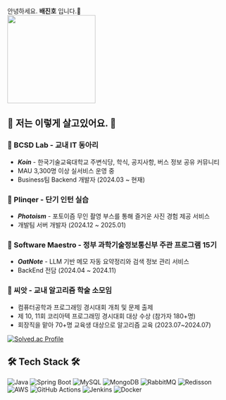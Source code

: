   
안녕하세요. **배진호** 입니다.🙌   
<img src="https://github.com/user-attachments/assets/48965ce5-5708-4854-a8f3-395040835056" width="200px" /> 
  
## 🐜 저는 이렇게 살고있어요. 🐜   

### 💜 BCSD Lab  - 교내 IT 동아리
- ***Koin*** - 한국기술교육대학교 주변식당, 학식, 공지사항, 버스 정보 공유 커뮤니티   
- MAU 3,300명 이상 실서비스 운영 중
- Business팀 Backend 개발자 (2024.03 ~  현재)

   
### 💙 Plinqer  - 단기 인턴 실습
- ***Photoism*** - 포토이즘 무인 촬영 부스를 통해 즐거운 사진 경험 제공 서비스
- 개발팀 서버 개발자 (2024.12 ~ 2025.01)

   
### 🩵 Software Maestro  -  정부 과학기술정보통신부 주관 프로그램 15기
- ***OatNote*** - LLM 기반 메모 자동 요약정리와 검색 정보 관리 서비스
- BackEnd 전담 (2024.04 ~ 2024.11)

   
### 🌱 씨앗  - 교내 알고리즘 학술 소모임
- 컴퓨터공학과 프로그래밍 경시대회 개최 및 문제 출제   
- 제 10, 11회 코리아텍 프로그래밍 경시대회 대상 수상 (참가자 180+명)
- 회장직을 맡아 70+명 교육생 대상으로 알고리즘 교육 (2023.07~2024.07)   
   
[![Solved.ac Profile](http://mazassumnida.wtf/api/v2/generate_badge?boj=car584)](https://solved.ac/car584/)
  

  
## 🛠 Tech Stack 🛠
![Java](https://img.shields.io/badge/Java-%23ED8B00.svg?style=for-the-badge&logo=openjdk&logoColor=white)
![Spring Boot](https://img.shields.io/badge/Spring%20Boot-%236DB33F.svg?style=for-the-badge&logo=spring-boot&logoColor=white)
![MySQL](https://img.shields.io/badge/MySQL-%234479A1.svg?style=for-the-badge&logo=mysql&logoColor=white)
![MongoDB](https://img.shields.io/badge/MongoDB-%2347A248.svg?style=for-the-badge&logo=mongodb&logoColor=white)
![RabbitMQ](https://img.shields.io/badge/RabbitMQ-%23FF6600.svg?style=for-the-badge&logo=rabbitmq&logoColor=white)
![Redisson](https://img.shields.io/badge/Redisson-%23DC382D.svg?style=for-the-badge&logo=redis&logoColor=white)  
![AWS](https://img.shields.io/badge/AWS-%23FF9900.svg?style=for-the-badge&logo=amazon-aws&logoColor=white)
![GitHub Actions](https://img.shields.io/badge/GitHub%20Actions-%232088FF.svg?style=for-the-badge&logo=github-actions&logoColor=white)
![Jenkins](https://img.shields.io/badge/Jenkins-%23D24939.svg?style=for-the-badge&logo=jenkins&logoColor=white)
![Docker](https://img.shields.io/badge/Docker-%232496ED.svg?style=for-the-badge&logo=docker&logoColor=white)

